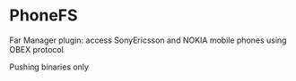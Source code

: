 # PhoneFS
Far Manager plugin: access SonyEricsson and NOKIA mobile phones using OBEX protocol

Pushing binaries only
